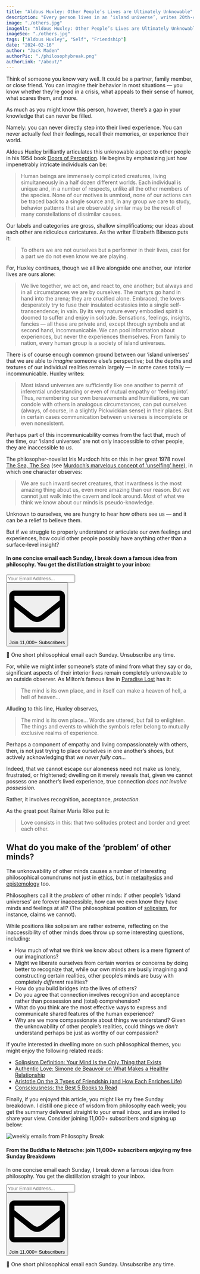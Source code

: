 ```yaml
---
title: "Aldous Huxley: Other People’s Lives are Ultimately Unknowable"
description: "Every person lives in an ‘island universe’, writes 20th-century thinker Aldous Huxley, and building bridges into one another’s worlds is a challenge we should not underestimate."
image: "./others.jpg"
imageAlt: "Aldous Huxley: Other People’s Lives are Ultimately Unknowable"
imageSeo: "./others.jpg"
tags: ["Aldous Huxley", "Self", "Friendship"]
date: "2024-02-16"
author: "Jack Maden"
authorPic: "./philosophybreak.png"
authorLink: "/about/"
---
```


<span class="big-letter">T</span>hink of someone you know very well. It could be a partner, family member, or close friend. You can imagine their behavior in most situations — you know whether they’re good in a crisis, what appeals to their sense of humor, what scares them, and more.

As much as you might know this person, however, there’s a gap in your knowledge that can never be filled.

Namely: you can never directly step into their lived experience. You can never actually feel their feelings, recall their memories, or experience their world.

Aldous Huxley brilliantly articulates this unknowable aspect to other people in his 1954 book <a target="_blank" rel="noopener noreferrer sponsored" href="https://www.amazon.com/Doors-Perception-Heaven-Hell/dp/0061729078?&linkCode=ll1&tag=philosophybre-20&linkId=23cc5baf19a02f836d70277baf776c32&language=en_US&ref_=as_li_ss_tl">Doors of Perception</a>. He begins by emphasizing just how impenetrably intricate individuals can be:

>Human beings are immensely complicated creatures, living simultaneously in a half dozen different worlds. Each individual is unique and, in a number of respects, unlike all the other members of the species. None of our motives is unmixed, none of our actions can be traced back to a single source and, in any group we care to study, behavior patterns that are observably similar may be the result of many constellations of dissimilar causes.

Our labels and categories are gross, shallow simplifications; our ideas about each other are ridiculous caricatures. As the writer Elizabeth Bibesco puts it:

>To others we are not ourselves but a performer in their lives, cast for a part we do not even know we are playing.

For, Huxley continues, though we all live alongside one another, our interior lives are ours alone:

>We live together, we act on, and react to, one another; but always and in all circumstances we are by ourselves. The martyrs go hand in hand into the arena; they are crucified alone. Embraced, the lovers desperately try to fuse their insulated ecstasies into a single self-transcendence; in vain. By its very nature every embodied spirit is doomed to suffer and enjoy in solitude. Sensations, feelings, insights, fancies — all these are private and, except through symbols and at second hand, incommunicable. We can pool information about experiences, but never the experiences themselves. From family to nation, every human group is a society of island universes.

There is of course enough common ground between our ‘island universes’ that we are able to _imagine_ someone else’s perspective; but the depths and textures of our individual realities remain largely — in some cases totally — incommunicable. Huxley writes:

>Most island universes are sufficiently like one another to permit of inferential understanding or even of mutual empathy or ‘feeling into’. Thus, remembering our own bereavements and humiliations, we can condole with others in analogous circumstances, can put ourselves (always, of course, in a slightly Pickwickian sense) in their places. But in certain cases communication between universes is incomplete or even nonexistent.

Perhaps part of this incommunicability comes from the fact that, much of the time, our ‘island universes’ are not only inaccessible to other people, they are inaccessible to _us_.

The philosopher-novelist Iris Murdoch hits on this in her great 1978 novel <a target="_blank" rel="noopener noreferrer sponsored" href="https://www.amazon.com/Sea-Penguin-Twentieth-Century-Classics-ebook/dp/B004ELAANS?&linkCode=ll1&tag=philosophybre-20&linkId=35c6a412c1590d793dac3be6d0932710&language=en_US&ref_=as_li_ss_tl">The Sea, The Sea</a> (see ​[Murdoch’s marvelous concept of ‘unselfing’ here​](/articles/iris-murdoch-unselfing-is-crucial-for-living-a-good-life/)), in which one character observes:

>We are such inward secret creatures, that inwardness is the most amazing thing about us, even more amazing than our reason. But we cannot just walk into the cavern and look around. Most of what we think we know about our minds is pseudo-knowledge.

Unknown to ourselves, we are hungry to hear how others see us — and it can be a relief to believe them.

But if we struggle to properly understand or articulate our own feelings and experiences, how could other people possibly have anything other than a surface-level insight?

<!--small subscribe-->
<div class="course-promo darkradial-background subscribe text-center">
    <h4>In one concise email each Sunday, I break down a famous idea from philosophy. You get the distillation straight to your inbox:</h4>
    <div class="small-pad-top">
        <form action="https://app.convertkit.com/forms/5812400/subscriptions" method="post" data-sv-form="5812400" data-uid="be0e52d3c0" data-format="inline" data-version="6" data-options="{&quot;settings&quot;:{&quot;after_subscribe&quot;:{&quot;action&quot;:&quot;message&quot;,&quot;success_message&quot;:&quot;Thank you, philosopher! Your welcome email will land in your inbox shortly.&quot;,&quot;redirect_url&quot;:&quot;https://philosophybreak.com/thank-you/&quot;},&quot;analytics&quot;:{&quot;google&quot;:null,&quot;fathom&quot;:null,&quot;facebook&quot;:null,&quot;segment&quot;:null,&quot;pinterest&quot;:null,&quot;sparkloop&quot;:null,&quot;googletagmanager&quot;:null},&quot;modal&quot;:{&quot;trigger&quot;:&quot;timer&quot;,&quot;scroll_percentage&quot;:null,&quot;timer&quot;:5,&quot;devices&quot;:&quot;all&quot;,&quot;show_once_every&quot;:15},&quot;powered_by&quot;:{&quot;show&quot;:false,&quot;url&quot;:&quot;https://convertkit.com/features/forms?utm_campaign=poweredby&amp;utm_content=form&amp;utm_medium=referral&amp;utm_source=dynamic&quot;},&quot;recaptcha&quot;:{&quot;enabled&quot;:false},&quot;return_visitor&quot;:{&quot;action&quot;:&quot;show&quot;,&quot;custom_content&quot;:&quot;&quot;},&quot;slide_in&quot;:{&quot;display_in&quot;:&quot;bottom_right&quot;,&quot;trigger&quot;:&quot;timer&quot;,&quot;scroll_percentage&quot;:null,&quot;timer&quot;:5,&quot;devices&quot;:&quot;all&quot;,&quot;show_once_every&quot;:15},&quot;sticky_bar&quot;:{&quot;display_in&quot;:&quot;top&quot;,&quot;trigger&quot;:&quot;timer&quot;,&quot;scroll_percentage&quot;:null,&quot;timer&quot;:5,&quot;devices&quot;:&quot;all&quot;,&quot;show_once_every&quot;:15}},&quot;version&quot;:&quot;6&quot;}" min-width="400 500 600 700 800">
        <div data-style="clean"><ul data-element="errors" data-group="alert"></ul><div data-element="fields" data-stacked="false">
            <div>
                <input name="email_address" aria-label="Your Email Address..." placeholder="Your Email Address..." required type="email" />
            </div>
            <button class="button primary" type="submit" data-element="submit"><div><div></div><div></div><div></div></div><span><svg xmlns="http://www.w3.org/2000/svg" viewBox="0 0 512 512"><path d="M464 64H48C21.49 64 0 85.49 0 112v288c0 26.51 21.49 48 48 48h416c26.51 0 48-21.49 48-48V112c0-26.51-21.49-48-48-48zm0 48v40.805c-22.422 18.259-58.168 46.651-134.587 106.49-16.841 13.247-50.201 45.072-73.413 44.701-23.208.375-56.579-31.459-73.413-44.701C106.18 199.465 70.425 171.067 48 152.805V112h416zM48 400V214.398c22.914 18.251 55.409 43.862 104.938 82.646 21.857 17.205 60.134 55.186 103.062 54.955 42.717.231 80.509-37.199 103.053-54.947 49.528-38.783 82.032-64.401 104.947-82.653V400H48z"/></svg>Join 11,000+ Subscribers</span></button>
            </div>
            </div>
        </form>
        <p class="tiny-mar-top no-mar-bottom review-font">💭 One short philosophical email each Sunday. Unsubscribe any time.</p>
    </div>
</div>

For, while we might infer someone’s state of mind from what they say or do, significant aspects of their interior lives remain completely unknowable to an outside observer. As Milton’s famous line in <a target="_blank" rel="noopener noreferrer sponsored" href="https://www.amazon.com/Paradise-Lost-Penguin-Classics-Milton-ebook/dp/B002XHNNGQ?&linkCode=ll1&tag=philosophybre-20&linkId=345eeff0d676da4e6796e65f66e7bef0&language=en_US&ref_=as_li_ss_tl">Paradise Lost</a> has it:

>The mind is its own place, and in itself can make a heaven of hell, a hell of heaven…

Alluding to this line, Huxley observes,

>The mind is its own place… Words are uttered, but fail to enlighten. The things and events to which the symbols refer belong to mutually exclusive realms of experience.

Perhaps a component of empathy and living compassionately with others, then, is not just trying to place ourselves in one another’s shoes, but actively acknowledging that _we never fully can…_

Indeed, that we cannot escape our aloneness need not make us lonely, frustrated, or frightened; dwelling on it merely reveals that, given we cannot possess one another’s lived experience, true connection _does not involve possession._

Rather, it involves recognition, acceptance, _protection._

As the great poet Rainer Maria Rilke put it: 

>Love consists in this: that two solitudes protect and border and greet each other.

## What do you make of the ‘problem’ of other minds?

<span class="big-letter">T</span>he unknowability of other minds causes a number of interesting philosophical conundrums not just in [ethics](/reading-lists/ethics-and-morality/), but in [metaphysics](/articles/metaphysics-what-is-it-why-is-it-important-today/) and [epistemology](/reading-lists/epistemology/) too.

Philosophers call it the _problem_ of other minds: if other people’s ‘island universes’ are forever inaccessible, how can we even know they have minds and feelings at all? (The philosophical position of [solipsism](/articles/solipsism-definition-your-mind-is-the-only-thing-that-exists/), for instance, claims we cannot).

While positions like solipsism are rather extreme, reflecting on the inaccessibility of other minds does throw up some interesting questions, including:

- How much of what we think we know about others is a mere figment of our imaginations?
- Might we liberate ourselves from certain worries or concerns by doing better to recognize that, while our own minds are busily imagining and constructing certain realities, other people’s minds are busy with completely _different_ realities?
- How do you build bridges into the lives of others?
- Do you agree that connection involves recognition and acceptance rather than possession and (total) comprehension?
- What do you think are the most effective ways to express and communicate shared features of the human experience?
- Why are we more compassionate about things we understand? Given the unknowability of other people’s realities, could things we _don’t_ understand perhaps be just as worthy of our compassion?

If you’re interested in dwelling more on such philosophical themes, you might enjoy the following related reads:

- [Solipsism Definition: Your Mind Is the Only Thing that Exists](/articles/solipsism-definition-your-mind-is-the-only-thing-that-exists/)
- [Authentic Love: Simone de Beauvoir on What Makes a Healthy Relationship](/articles/authentic-love-simone-de-beauvoir-on-what-makes-a-healthy-relationship/)
- [Aristotle On the 3 Types of Friendship (and How Each Enriches Life)](/articles/aristotle-on-the-3-types-of-friendship-and-how-they-enrich-life/)
- [Consciousness: the Best 5 Books to Read](/reading-lists/consciousness/)

Finally, if you enjoyed this article, you might like my free Sunday breakdown. I distill one piece of wisdom from philosophy each week; you get the summary delivered straight to your email inbox, and are invited to share your view. Consider joining 11,000+ subscribers and signing up below:

<!--big subscribe-->
<div class="course-promo darkradial-background subscribe text-center">
    <img src="/static/6313d50bc32799a6c869239128784c7b/e7f7a/weekly-break.webp" alt="weekly emails from Philosophy Break">
    <h4>From the Buddha to Nietzsche: join 11,000+ subscribers enjoying my free Sunday Breakdown</h4>
    <p class="small-grey-font no-mar-bottom">In one concise email each Sunday, I break down a famous idea from philosophy. You get the distillation straight to your inbox.</p>
    <div class="small-pad-top">
        <form action="https://app.convertkit.com/forms/5812400/subscriptions" method="post" data-sv-form="5812400" data-uid="be0e52d3c0" data-format="inline" data-version="6" data-options="{&quot;settings&quot;:{&quot;after_subscribe&quot;:{&quot;action&quot;:&quot;message&quot;,&quot;success_message&quot;:&quot;Thank you, philosopher! Your welcome email will land in your inbox shortly.&quot;,&quot;redirect_url&quot;:&quot;https://philosophybreak.com/thank-you/&quot;},&quot;analytics&quot;:{&quot;google&quot;:null,&quot;fathom&quot;:null,&quot;facebook&quot;:null,&quot;segment&quot;:null,&quot;pinterest&quot;:null,&quot;sparkloop&quot;:null,&quot;googletagmanager&quot;:null},&quot;modal&quot;:{&quot;trigger&quot;:&quot;timer&quot;,&quot;scroll_percentage&quot;:null,&quot;timer&quot;:5,&quot;devices&quot;:&quot;all&quot;,&quot;show_once_every&quot;:15},&quot;powered_by&quot;:{&quot;show&quot;:false,&quot;url&quot;:&quot;https://convertkit.com/features/forms?utm_campaign=poweredby&amp;utm_content=form&amp;utm_medium=referral&amp;utm_source=dynamic&quot;},&quot;recaptcha&quot;:{&quot;enabled&quot;:false},&quot;return_visitor&quot;:{&quot;action&quot;:&quot;show&quot;,&quot;custom_content&quot;:&quot;&quot;},&quot;slide_in&quot;:{&quot;display_in&quot;:&quot;bottom_right&quot;,&quot;trigger&quot;:&quot;timer&quot;,&quot;scroll_percentage&quot;:null,&quot;timer&quot;:5,&quot;devices&quot;:&quot;all&quot;,&quot;show_once_every&quot;:15},&quot;sticky_bar&quot;:{&quot;display_in&quot;:&quot;top&quot;,&quot;trigger&quot;:&quot;timer&quot;,&quot;scroll_percentage&quot;:null,&quot;timer&quot;:5,&quot;devices&quot;:&quot;all&quot;,&quot;show_once_every&quot;:15}},&quot;version&quot;:&quot;6&quot;}" min-width="400 500 600 700 800">
        <div data-style="clean"><ul data-element="errors" data-group="alert"></ul><div data-element="fields" data-stacked="false">
            <div>
                <input name="email_address" aria-label="Your Email Address..." placeholder="Your Email Address..." required type="email" />
            </div>
            <button class="button primary" type="submit" data-element="submit"><div><div></div><div></div><div></div></div><span><svg xmlns="http://www.w3.org/2000/svg" viewBox="0 0 512 512"><path d="M464 64H48C21.49 64 0 85.49 0 112v288c0 26.51 21.49 48 48 48h416c26.51 0 48-21.49 48-48V112c0-26.51-21.49-48-48-48zm0 48v40.805c-22.422 18.259-58.168 46.651-134.587 106.49-16.841 13.247-50.201 45.072-73.413 44.701-23.208.375-56.579-31.459-73.413-44.701C106.18 199.465 70.425 171.067 48 152.805V112h416zM48 400V214.398c22.914 18.251 55.409 43.862 104.938 82.646 21.857 17.205 60.134 55.186 103.062 54.955 42.717.231 80.509-37.199 103.053-54.947 49.528-38.783 82.032-64.401 104.947-82.653V400H48z"/></svg>Join 11,000+ Subscribers</span></button>
            </div>
            </div>
        </form>
        <p class="tiny-mar-top no-mar-bottom review-font">💭 One short philosophical email each Sunday. Unsubscribe any time.</p>
    </div>
</div>